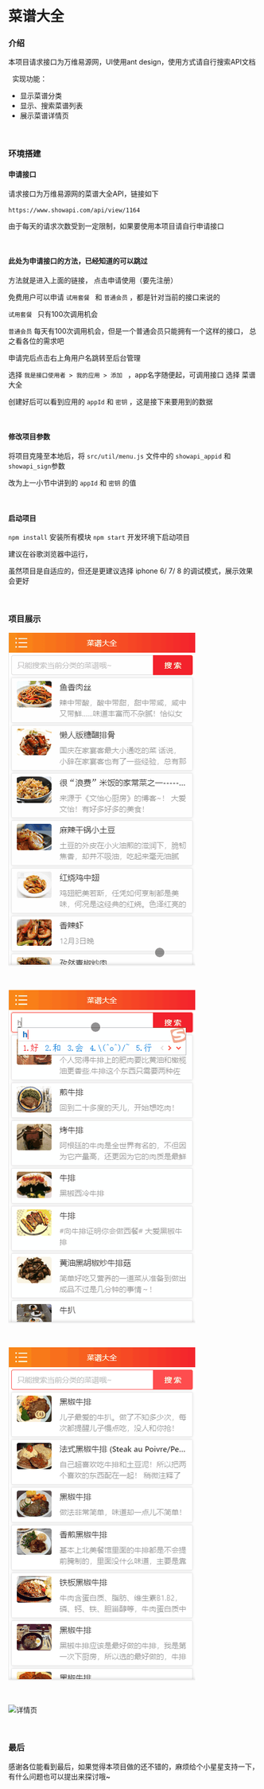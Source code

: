 # 菜谱大全  

### 介绍  

本项目请求接口为万维易源网，UI使用ant design，使用方式请自行搜索API文档

&nbsp;
实现功能：  

+ 显示菜谱分类
+ 显示、搜索菜谱列表
+ 展示菜谱详情页

&nbsp;

### 环境搭建

#### 申请接口

请求接口为万维易源网的菜谱大全API，链接如下

`https://www.showapi.com/api/view/1164`

由于每天的请求次数受到一定限制，如果要使用本项目请自行申请接口

&nbsp;

#### 此处为申请接口的方法，已经知道的可以跳过

方法就是进入上面的链接， 点击申请使用（要先注册）

免费用户可以申请 `试用套餐 ` 和 `普通会员` ，都是针对当前的接口来说的

`试用套餐 ` 只有100次调用机会

`普通会员` 每天有100次调用机会，但是一个普通会员只能拥有一个这样的接口， 总之看各位的需求吧

申请完后点击右上角用户名跳转至后台管理

选择 `我是接口使用者 > 我的应用 > 添加 ` ，app名字随便起，可调用接口 选择 菜谱大全

创建好后可以看到应用的 `appId` 和 `密钥` ，这是接下来要用到的数据

&nbsp;

#### 修改项目参数

将项目克隆至本地后，将 `src/util/menu.js` 文件中的 `showapi_appid` 和 `showapi_sign`参数

改为上一小节中讲到的 `appId` 和 `密钥` 的值

&nbsp;

#### 启动项目

`npm install` 安装所有模块
`npm start` 开发环境下启动项目

建议在谷歌浏览器中运行，

虽然项目是自适应的，但还是更建议选择 iphone 6/ 7/ 8 的调试模式，展示效果会更好

&nbsp;

### 项目展示

![选择分类](https://github.com/crow-n/million-menus/raw/master/overlook/category.gif)

&nbsp;
&nbsp;

![搜索](https://github.com/crow-n/million-menus/raw/master/overlook/search.gif)

&nbsp;
&nbsp;

![搜索失败](https://github.com/crow-n/million-menus/raw/master/overlook/searchError.gif)

&nbsp;
&nbsp;

![详情页](https://github.com/crow-n/million-menus/raw/master/overlook/detail.gif)

&nbsp;

### 最后

感谢各位能看到最后，如果觉得本项目做的还不错的，麻烦给个小星星支持一下，有什么问题也可以提出来探讨哦~

